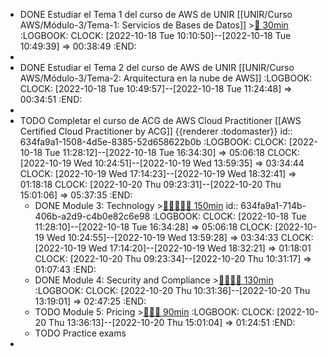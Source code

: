- DONE Estudiar el Tema 1 del curso de AWS de UNIR [[UNIR/Curso AWS/Módulo-3/Tema-1: Servicios de Bases de Datos]] >[🍅 30min](#agenda-pomo://?t=f-1666080674567-1800)
  :LOGBOOK:
  CLOCK: [2022-10-18 Tue 10:10:50]--[2022-10-18 Tue 10:49:39] =>  00:38:49
  :END:
-
- DONE Estudiar el Tema 2 del curso de AWS de UNIR [[UNIR/Curso AWS/Módulo-3/Tema-2: Arquitectura en la nube de AWS]]
  :LOGBOOK:
  CLOCK: [2022-10-18 Tue 10:49:57]--[2022-10-18 Tue 11:24:48] =>  00:34:51
  :END:
-
- TODO Completar el curso de ACG de AWS Cloud Practitioner [[AWS Certified Cloud Practitioner by ACG]] {{renderer :todomaster}}
  id:: 634fa9a1-1508-4d5e-8385-52d658622b0b
  :LOGBOOK:
  CLOCK: [2022-10-18 Tue 11:28:12]--[2022-10-18 Tue 16:34:30] =>  05:06:18
  CLOCK: [2022-10-19 Wed 10:24:51]--[2022-10-19 Wed 13:59:35] =>  03:34:44
  CLOCK: [2022-10-19 Wed 17:14:23]--[2022-10-19 Wed 18:32:41] =>  01:18:18
  CLOCK: [2022-10-20 Thu 09:23:31]--[2022-10-20 Thu 15:01:06] =>  05:37:35
  :END:
	- DONE Module 3: Technology >[🍅🍅🍅🍅🍅 150min](#agenda-pomo://?t=f-1666085375526-1800%2Cf-1666103653671-1800%2Cf-1666106377102-1800%2Cf-1666109775763-1800%2Cf-1666250931540-1800)
	  id:: 634fa9a1-714b-406b-a2d9-c4b0e82c6e98
	  :LOGBOOK:
	  CLOCK: [2022-10-18 Tue 11:28:10]--[2022-10-18 Tue 16:34:28] =>  05:06:18
	  CLOCK: [2022-10-19 Wed 10:24:55]--[2022-10-19 Wed 13:59:28] =>  03:34:33
	  CLOCK: [2022-10-19 Wed 17:14:20]--[2022-10-19 Wed 18:32:21] =>  01:18:01
	  CLOCK: [2022-10-20 Thu 09:23:34]--[2022-10-20 Thu 10:31:17] =>  01:07:43
	  :END:
	- DONE Module 4: Security and Compliance >[🍅🍅🍅🍅 130min](#agenda-pomo://?t=f-1666254707747-1800%2Cf-1666256670734-1800%2Cf-1666259082345-1800%2Cf-1666261732093-1800%2Cp-1666264157631-567)
	  :LOGBOOK:
	  CLOCK: [2022-10-20 Thu 10:31:36]--[2022-10-20 Thu 13:19:01] =>  02:47:25
	  :END:
	- TODO Module 5: Pricing >[🍅🍅🍅 90min](#agenda-pomo://?t=f-1666265781535-1800%2Cf-1666269207672-1800%2Cf-1666276221506-1800)
	  :LOGBOOK:
	  CLOCK: [2022-10-20 Thu 13:36:13]--[2022-10-20 Thu 15:01:04] =>  01:24:51
	  :END:
	- TODO Practice exams
-